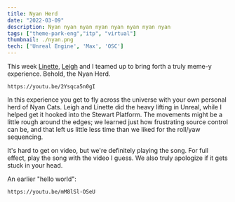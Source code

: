```yaml
---
title: Nyan Herd
date: "2022-03-09"
description: Nyan nyan nyan nyan nyan nyan nyan nyan
tags: ["theme-park-eng","itp", "virtual"]
thumbnail: ./nyan.png
tech: ['Unreal Engine', 'Max', 'OSC']
---
```

This week [Linette](https://wp.nyu.edu/tandonschoolofengineering-lm_amusementpark/), [Leigh](https://sleeplessauthor.medium.com) and I teamed up to bring forth a truly meme-y experience.
Behold, the Nyan Herd.

`https://youtu.be/2Ysqca5n0gI`

In this experience you get to fly across the universe with your own personal herd of Nyan Cats. Leigh and Linette did the heavy lifting in Unreal, while I helped get it hooked into the Stewart Platform. The movements might be a little rough around the edges; we learned just how frustrating source control can be, and that left us little less time than we liked for the roll/yaw sequencing.

It's hard to get on video, but we're definitely playing the song. For full effect, play the song with the video I guess. We also truly apologize if it gets stuck in your head.

An earlier "hello world":

`https://youtu.be/mM8lSl-OSeU`
